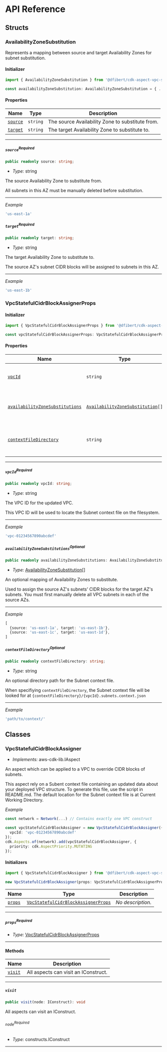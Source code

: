 # API Reference <a name="API Reference" id="api-reference"></a>


## Structs <a name="Structs" id="Structs"></a>

### AvailabilityZoneSubstitution <a name="AvailabilityZoneSubstitution" id="@dfibert/cdk-aspect-vpc-stateful-cidr-block-assigner.AvailabilityZoneSubstitution"></a>

Represents a mapping between source and target Availability Zones for subnet substitution.

#### Initializer <a name="Initializer" id="@dfibert/cdk-aspect-vpc-stateful-cidr-block-assigner.AvailabilityZoneSubstitution.Initializer"></a>

```typescript
import { AvailabilityZoneSubstitution } from '@dfibert/cdk-aspect-vpc-stateful-cidr-block-assigner'

const availabilityZoneSubstitution: AvailabilityZoneSubstitution = { ... }
```

#### Properties <a name="Properties" id="Properties"></a>

| **Name** | **Type** | **Description** |
| --- | --- | --- |
| <code><a href="#@dfibert/cdk-aspect-vpc-stateful-cidr-block-assigner.AvailabilityZoneSubstitution.property.source">source</a></code> | <code>string</code> | The source Availability Zone to substitute from. |
| <code><a href="#@dfibert/cdk-aspect-vpc-stateful-cidr-block-assigner.AvailabilityZoneSubstitution.property.target">target</a></code> | <code>string</code> | The target Availability Zone to substitute to. |

---

##### `source`<sup>Required</sup> <a name="source" id="@dfibert/cdk-aspect-vpc-stateful-cidr-block-assigner.AvailabilityZoneSubstitution.property.source"></a>

```typescript
public readonly source: string;
```

- *Type:* string

The source Availability Zone to substitute from.

All subnets in this AZ must be manually deleted before substitution.

---

*Example*

```typescript
'us-east-1a'
```


##### `target`<sup>Required</sup> <a name="target" id="@dfibert/cdk-aspect-vpc-stateful-cidr-block-assigner.AvailabilityZoneSubstitution.property.target"></a>

```typescript
public readonly target: string;
```

- *Type:* string

The target Availability Zone to substitute to.

The source AZ's subnet CIDR blocks will be assigned to subnets in this AZ.

---

*Example*

```typescript
'us-east-1b'
```


### VpcStatefulCidrBlockAssignerProps <a name="VpcStatefulCidrBlockAssignerProps" id="@dfibert/cdk-aspect-vpc-stateful-cidr-block-assigner.VpcStatefulCidrBlockAssignerProps"></a>

#### Initializer <a name="Initializer" id="@dfibert/cdk-aspect-vpc-stateful-cidr-block-assigner.VpcStatefulCidrBlockAssignerProps.Initializer"></a>

```typescript
import { VpcStatefulCidrBlockAssignerProps } from '@dfibert/cdk-aspect-vpc-stateful-cidr-block-assigner'

const vpcStatefulCidrBlockAssignerProps: VpcStatefulCidrBlockAssignerProps = { ... }
```

#### Properties <a name="Properties" id="Properties"></a>

| **Name** | **Type** | **Description** |
| --- | --- | --- |
| <code><a href="#@dfibert/cdk-aspect-vpc-stateful-cidr-block-assigner.VpcStatefulCidrBlockAssignerProps.property.vpcId">vpcId</a></code> | <code>string</code> | The VPC ID for the updated VPC. |
| <code><a href="#@dfibert/cdk-aspect-vpc-stateful-cidr-block-assigner.VpcStatefulCidrBlockAssignerProps.property.availabilityZoneSubstitutions">availabilityZoneSubstitutions</a></code> | <code><a href="#@dfibert/cdk-aspect-vpc-stateful-cidr-block-assigner.AvailabilityZoneSubstitution">AvailabilityZoneSubstitution</a>[]</code> | An optional mapping of Availability Zones to substitute. |
| <code><a href="#@dfibert/cdk-aspect-vpc-stateful-cidr-block-assigner.VpcStatefulCidrBlockAssignerProps.property.contextFileDirectory">contextFileDirectory</a></code> | <code>string</code> | An optional directory path for the Subnet context file. |

---

##### `vpcId`<sup>Required</sup> <a name="vpcId" id="@dfibert/cdk-aspect-vpc-stateful-cidr-block-assigner.VpcStatefulCidrBlockAssignerProps.property.vpcId"></a>

```typescript
public readonly vpcId: string;
```

- *Type:* string

The VPC ID for the updated VPC.

This VPC ID will be used to locate the Subnet context file on the filesystem.

---

*Example*

```typescript
'vpc-01234567890abcdef'
```


##### `availabilityZoneSubstitutions`<sup>Optional</sup> <a name="availabilityZoneSubstitutions" id="@dfibert/cdk-aspect-vpc-stateful-cidr-block-assigner.VpcStatefulCidrBlockAssignerProps.property.availabilityZoneSubstitutions"></a>

```typescript
public readonly availabilityZoneSubstitutions: AvailabilityZoneSubstitution[];
```

- *Type:* <a href="#@dfibert/cdk-aspect-vpc-stateful-cidr-block-assigner.AvailabilityZoneSubstitution">AvailabilityZoneSubstitution</a>[]

An optional mapping of Availability Zones to substitute.

Used to assign the source AZ's subnets' CIDR blocks for the target AZ's subnets.
You must first manually delete all VPC subnets in each of the source AZs.

---

*Example*

```typescript
[
  {source: 'us-east-1a', target: 'us-east-1b'},
  {source: 'us-east-1c', target: 'us-east-1d'},
]
```


##### `contextFileDirectory`<sup>Optional</sup> <a name="contextFileDirectory" id="@dfibert/cdk-aspect-vpc-stateful-cidr-block-assigner.VpcStatefulCidrBlockAssignerProps.property.contextFileDirectory"></a>

```typescript
public readonly contextFileDirectory: string;
```

- *Type:* string

An optional directory path for the Subnet context file.

When specifiying `contextFileDirectory`, the Subnet context file will be looked for at `{contextFileDirectory}/{vpcId}.subnets.context.json`

---

*Example*

```typescript
'path/to/context/'
```


## Classes <a name="Classes" id="Classes"></a>

### VpcStatefulCidrBlockAssigner <a name="VpcStatefulCidrBlockAssigner" id="@dfibert/cdk-aspect-vpc-stateful-cidr-block-assigner.VpcStatefulCidrBlockAssigner"></a>

- *Implements:* aws-cdk-lib.IAspect

An aspect which can be applied to a VPC to override CIDR blocks of subnets.

This aspect rely on a Subent context file containing an updated data about your deployed VPC structure.
To generate this file, use the script in README.md.
The default location for the Subnet context file is at Current Working Directory.

*Example*

```typescript
const network = Network(...) // Contains exactly one VPC construct

const vpcStatefulCidrBlockAssigner = new VpcStatefulCidrBlockAssigner({
  vpcId: 'vpc-01234567890abcdef'
});
cdk.Aspects.of(network).add(vpcStatefulCidrBlockAssigner, {
  priority: cdk.AspectPriority.MUTATING
});
```


#### Initializers <a name="Initializers" id="@dfibert/cdk-aspect-vpc-stateful-cidr-block-assigner.VpcStatefulCidrBlockAssigner.Initializer"></a>

```typescript
import { VpcStatefulCidrBlockAssigner } from '@dfibert/cdk-aspect-vpc-stateful-cidr-block-assigner'

new VpcStatefulCidrBlockAssigner(props: VpcStatefulCidrBlockAssignerProps)
```

| **Name** | **Type** | **Description** |
| --- | --- | --- |
| <code><a href="#@dfibert/cdk-aspect-vpc-stateful-cidr-block-assigner.VpcStatefulCidrBlockAssigner.Initializer.parameter.props">props</a></code> | <code><a href="#@dfibert/cdk-aspect-vpc-stateful-cidr-block-assigner.VpcStatefulCidrBlockAssignerProps">VpcStatefulCidrBlockAssignerProps</a></code> | *No description.* |

---

##### `props`<sup>Required</sup> <a name="props" id="@dfibert/cdk-aspect-vpc-stateful-cidr-block-assigner.VpcStatefulCidrBlockAssigner.Initializer.parameter.props"></a>

- *Type:* <a href="#@dfibert/cdk-aspect-vpc-stateful-cidr-block-assigner.VpcStatefulCidrBlockAssignerProps">VpcStatefulCidrBlockAssignerProps</a>

---

#### Methods <a name="Methods" id="Methods"></a>

| **Name** | **Description** |
| --- | --- |
| <code><a href="#@dfibert/cdk-aspect-vpc-stateful-cidr-block-assigner.VpcStatefulCidrBlockAssigner.visit">visit</a></code> | All aspects can visit an IConstruct. |

---

##### `visit` <a name="visit" id="@dfibert/cdk-aspect-vpc-stateful-cidr-block-assigner.VpcStatefulCidrBlockAssigner.visit"></a>

```typescript
public visit(node: IConstruct): void
```

All aspects can visit an IConstruct.

###### `node`<sup>Required</sup> <a name="node" id="@dfibert/cdk-aspect-vpc-stateful-cidr-block-assigner.VpcStatefulCidrBlockAssigner.visit.parameter.node"></a>

- *Type:* constructs.IConstruct

---





